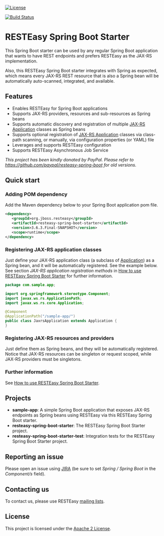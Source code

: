 [![License](http://img.shields.io/:license-Apache%202-green.svg)](http://www.apache.org/licenses/LICENSE-2.0.txt)

<!-- ------------------------------------------------------------------------------------------------------------------------------------------------------------------------------------ -->
<!-- Set-up TravisCI, Codacy and deploy a first release with RESTEasy group id and artifact id, then uncomment and adjust accordingly the lines below replacing ?????? by correct values -->
<!-- ------------------------------------------------------------------------------------------------------------------------------------------------------------------------------------ -->
[![Build Status](https://travis-ci.org/resteasy/resteasy-spring-boot.svg?branch=master)](https://travis-ci.org/resteasy/resteasy-spring-boot)

# RESTEasy Spring Boot Starter

This Spring Boot starter can be used by any regular Spring Boot application that wants to have REST endpoints and prefers RESTEasy as the JAX-RS implementation.

Also, this RESTEasy Spring Boot starter integrates with Spring as expected, which means every JAX-RS REST resource that is also a Spring bean will be automatically auto-scanned, integrated, and available.

## Features
* Enables RESTEasy for Spring Boot applications
* Supports JAX-RS providers, resources and sub-resources as Spring beans
* Supports automatic discovery and registration of multiple [JAX-RS Application](http://docs.oracle.com/javaee/7/api/javax/ws/rs/core/Application.html) classes as Spring beans
* Supports optional registration of [JAX-RS Application](http://docs.oracle.com/javaee/7/api/javax/ws/rs/core/Application.html) classes via class-path scanning, or manually, via configuration properties (or YAML) file
* Leverages and supports RESTEasy configuration
* Supports RESTEasy Asynchronous Job Service

*This project has been kindly donated by PayPal. Please refer to https://github.com/paypal/resteasy-spring-boot for old versions.*

## Quick start

### Adding POM dependency
Add the Maven dependency below to your Spring Boot application pom file.<br>

```xml
<dependency>
   <groupId>org.jboss.resteasy</groupId>
   <artifactId>resteasy-spring-boot-starter</artifactId>
   <version>3.6.3.Final-SNAPSHOT</version>
   <scope>runtime</scope>
</dependency>
```

### Registering JAX-RS application classes
Just define your JAX-RS application class (a subclass of [Application](http://docs.oracle.com/javaee/7/api/javax/ws/rs/core/Application.html)) as a Spring bean, and it will be automatically registered. See the example below.
See section _JAX-RS application registration methods_ in [How to use RESTEasy Spring Boot Starter](mds/USAGE.md) for further information.

```java
package com.sample.app;

import org.springframework.stereotype.Component;
import javax.ws.rs.ApplicationPath;
import javax.ws.rs.core.Application;

@Component
@ApplicationPath("/sample-app/")
public class JaxrsApplication extends Application {
}
```

### Registering JAX-RS resources and providers
Just define them as Spring beans, and they will be automatically registered.
Notice that JAX-RS resources can be singleton or request scoped, while JAX-RS providers must be singletons.

### Further information
See [How to use RESTEasy Spring Boot Starter](mds/USAGE.md).

## Projects

  - **sample-app**: A simple Spring Boot application that exposes JAX-RS endpoints as Spring beans using RESTEasy via this RESTEasy Spring Boot starter.
  - **resteasy-spring-boot-starter**: The RESTEasy Spring Boot Starter project.
  - **resteasy-spring-boot-starter-test**: Integration tests for the RESTEasy Spring Boot Starter project.

## Reporting an issue
Please open an issue using [JIRA](https://issues.jboss.org/browse/RESTEASY) (be sure to set *Spring / Spring Boot* in the *Component/s* field).

## Contacting us
To contact us, please use RESTEasy [mailing lists](http://resteasy.jboss.org/mailinglists).

## License
This project is licensed under the [Apache 2 License](License.html).
